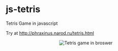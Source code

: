 js-tetris
=========
Tetris Game in javascript

Try at http://phraxinus.narod.ru/tetris.html

<p align="center">
    <img src="tetris.gif" alt="Tetris game in broswer"/>
</p>
